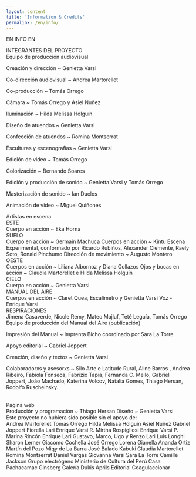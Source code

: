 ```yaml
---
layout: content
title: 'Information & Credits'
permalink: /en/info/
---
```

EN INFO EN

<div class="logo-mincul-wrapper"><div class="logo-mincul"></div></div>

<div class="info-subtitle">INTEGRANTES DEL PROYECTO</div>

<div class="info-sub-subtitle">Equipo de producción audiovisual</div>

<p></p>

Creación y dirección ~ Genietta Varsi  

Co-dirección audiovisual ~ Andrea Martorellet  

Co-producción ~ Tomás Orrego  

Cámara ~ Tomás Orrego y Asiel Nuñez  

Iluminación ~ Hilda Melissa Holguín  

Diseño de atuendos ~ Genietta Varsi  

Confección de atuendos ~ Romina Montserrat  

Esculturas y escenografías ~ Genietta Varsi  

Edición de video ~ Tomás Orrego  

Colorización ~ Bernando Soares  

Edición y producción de sonido ~ Genietta Varsi y Tomás Orrego  

Masterización de sonido ~ Ian Duclos  

Animación de video ~ Miguel Quiñones

<div class="info-sub-subtitle">Artistas en escena</div>

<div class="info-sub-subtitle">ESTE</div>
Cuerpo en acción ~ Eka Horna

<div class="info-sub-subtitle">SUELO</div>
Cuerpo en acción ~ Germain Machuca  
Cuerpos en acción ~ Kintu Escena Experimental, conformado por Ricardo Rubiños, Alexander Clemente, Raely Soto, Ronald Pinchumo  
Dirección de movimiento ~ Augusto Montero

<div class="info-sub-subtitle">OESTE</div>
Cuerpos en acción ~ Liliana Albornoz y Diana Collazos  
Ojos y bocas en acción ~ Claudia Martorellet e Hilda Melissa Holguín

<div class="info-sub-subtitle">CIELO</div>
Cuerpo en acción ~ Genietta Varsi

<div class="info-sub-subtitle">MANUAL DEL AIRE</div>
Cuerpos en acción ~ Claret Quea, Escalímetro y Genietta Varsi  
Voz - Enrique Varsi

<div class="info-sub-subtitle">RESPIRACIONES</div>
Jimena Casaverde, Nicole Remy, Mateo Majluf, Teté Leguía, Tomás Orrego

<br>
<div class="info-sub-subtitle">Equipo de producción del Manual del Aire (publicación)</div>

Impresión del Manual ~ Imprenta Bicho coordinado por Sara La Torre  

Apoyo editorial ~ Gabriel Joppert  

Creación, diseño y textos ~ Genietta Varsi  

Colaboradorxs y asesorxs ~ Silo Arte e Latitude Rural, Aline Barros , Andrea Ribeiro, Fabiola Fonseca, Fabrizio Tapia, Fernanda C. Mello, Gabriel Joppert, João Machado, Katerina Volcov, Natalia Gomes, Thiago Hersan, Rodolfo Ruscheinsky.

<br>
<div class="info-sub-subtitle">Página web</div>
Producción y programación ~ Thiago Hersan  
Diseño ~ Genietta Varsi

<br>
<div class="info-sub-subtitle">Este proyecto no hubiera sido posible sin el apoyo de:</div>
Andrea Martorellet  
Tomás Orrego  
Hilda Melissa Holguín  
Asiel Nuñez  
Gabriel Joppert  
Fiorella Lari  
Enrique Varsi R.  
Mirtha Rospigliosi  
Enrique Varsi P.  
Marina Rincón  
Enrique Lari  
Gustavo, Marco, Ugo y Renzo Lari  
Luis Longhi  
Sharon Lerner  
Giacomo Cochella  
José Orrego  
Lorena Gianella  
Ananda Ortiz  
Martín del Pozo  
Miqy de La Barra  
José Balado  
Kabuki  
Claudia Martorellet  
Romina Montserrat  
Daniel Vargas  
Giovanna Varsi  
Sara La Torre  
Camille Jackson  
Grupo electrógeno  
Ministerio de Cultura del Perú  
Casa Pachacamac  
Ginsberg Galería  
Dukis  
Aprils  
Editorial Coagulaccionar
